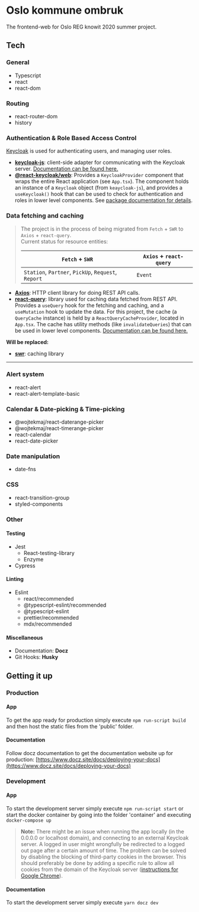 # Oslo kommune ombruk

The frontend-web for Oslo REG knowit 2020 summer project.

## Tech

### General
* Typescript
* react
* react-dom

### Routing
* react-router-dom
* history

### Authentication & Role Based Access Control

[Keycloak](https://www.keycloak.org/) is used for authenticating users, and managing user roles.

* **[keycloak-js](https://www.npmjs.com/package/keycloak-js)**: client-side adapter for communicating with the Keycloak server. 
[Documentation can be found here.](https://www.keycloak.org/docs/latest/securing_apps/index.html#_javascript_adapter)
* **[@react-keycloak/web](https://www.npmjs.com/package/@react-keycloak/web)**: Provides a `KeycloakProvider` component 
that wraps the entire React application (see `App.tsx`). The component holds an instance of a `Keycloak` object (from `keaycloak-js`), and provides a `useKeycloak()` hook that 
can be used to check for authentication and roles in lower level components. See [package documentation for details](https://www.npmjs.com/package/@react-keycloak/web).

### Data fetching and caching

> The project is in the process of being migrated from `Fetch` + `SWR` to `Axios` + `react-query`.
> <br/>Current status for resource entities:
> 
> | `Fetch` + `SWR`| `Axios` + `react-query` |
> | --- | --- |
> |`Station`, `Partner`, `PickUp`, `Request`, `Report`|`Event`|

* **[Axios](https://www.npmjs.com/package/axios)**: HTTP client library for doing REST API calls.
* **[react-query](https://www.npmjs.com/package/react-query)**: library used for caching data fetched from REST API.
Provides a `useQuery` hook for the fetching and caching, and a `useMutation` hook to update the data. For this project, 
the cache (a `QueryCache` instance) is held by a `ReactQueryCacheProvider`, located in `App.tsx`. 
The cache has utility methods (like `invalidateQueries`) that can be used in lower level components. 
[Documentation can be found here.](https://react-query.tanstack.com/docs)

**Will be replaced:**

* **[swr](https://swr.vercel.app/)**: caching library
---

### Alert system
* react-alert
* react-alert-template-basic

### Calendar & Date-picking & Time-picking
* @wojtekmaj/react-daterange-picker
* @wojtekmaj/react-timerange-picker
* react-calendar
* react-date-picker

### Date manipulation
* date-fns

### CSS
* react-transition-group
* styled-components

### Other

#### Testing
* Jest
  * React-testing-library
  * Enzyme
* Cypress

#### Linting
* Eslint
  * react/recommended
  * @typescript-eslint/recommended
  * @typescript-eslint
  * prettier/recommended
  * mdx/recommended

#### Miscellaneous
* Documentation: **Docz**
* Git Hooks: **Husky**

## Getting it up
### Production
#### App
To get the app ready for production simply execute ```npm run-script build``` and then host the static files from the 'public' folder.

#### Documentation
Follow docz documentation to get the documentation website up for production: [https://www.docz.site/docs/deploying-your-docs](https://www.docz.site/docs/deploying-your-docs)

### Development
#### App
To start the development server simply execute ```npm run-script start``` or start the docker container by going into the folder 'container' and executing ```docker-compose up```

> **Note:** There might be an issue when running the app locally (in the 0.0.0.0 or localhost domain), and connecting to an external Keycloak server. A logged in user might wrongfully be redirected to a logged out page after a certain amount of time. The problem can be solved by disabling the blocking of third-party cookies in the browser. This should preferably be done by adding a specific rule to allow all cookies from the domain of the Keycloak server ([instructions for Google Chrome](https://support.google.com/chrome/answer/95647)).   

#### Documentation
To start the development server simply execute ```yarn docz dev```